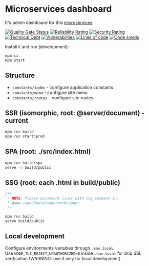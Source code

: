 # Microservices dashboard

It's admin dashboard for this [microservices](https://github.com/Lomray-Software/microservices)

[![Quality Gate Status](https://sonarqube-proxy.lomray.com/status/microservice-dashboard?token=78c4ed3db7ba9fdb116c3a3f41549d32)](https://sonarqube.lomray.com/dashboard?id=microservice-dashboard)
[![Reliability Rating](https://sonarqube-proxy.lomray.com/reliability/microservice-dashboard?token=78c4ed3db7ba9fdb116c3a3f41549d32)](https://sonarqube.lomray.com/dashboard?id=microservice-dashboard)
[![Security Rating](https://sonarqube-proxy.lomray.com/security/microservice-dashboard?token=78c4ed3db7ba9fdb116c3a3f41549d32)](https://sonarqube.lomray.com/dashboard?id=microservice-dashboard)
[![Technical Debt](https://sonarqube-proxy.lomray.com/techdept/microservice-dashboard?token=78c4ed3db7ba9fdb116c3a3f41549d32)](https://sonarqube.lomray.com/dashboard?id=microservice-dashboard)
[![Vulnerabilities](https://sonarqube-proxy.lomray.com/vulnerabilities/microservice-dashboard?token=78c4ed3db7ba9fdb116c3a3f41549d32)](https://sonarqube.lomray.com/dashboard?id=microservice-dashboard)
[![Lines of code](https://sonarqube-proxy.lomray.com/lines/microservice-dashboard?token=78c4ed3db7ba9fdb116c3a3f41549d32)](https://sonarqube.lomray.com/dashboard?id=microservice-dashboard)
[![Code smells](https://sonarqube-proxy.lomray.com/codesmells/microservice-dashboard?token=78c4ed3db7ba9fdb116c3a3f41549d32)](https://sonarqube.lomray.com/dashboard?id=microservice-dashboard)

Install it and run (development):

```bash
npm ci
npm start
```

## Structure
- `constants/index` - configure application constants
- `constants/menu` - configure site menu
- `constants/routes` - configure site routes

## SSR (isomorphic, root: @server/document) - current
```bash
npm run build
npm run start:prod
```

## SPA (root: ./src/index.html)
```bash
npm run build:spa
serve -s build/public
```

## SSG (root: each .html in build/public)
```typescript
/**
 * NOTE: Please uncomment lines with ssg comment in:
 * @see asyncRouteComponentWrapper
 */
```
```bash
npm run build
serve build/public
```

## Local development
Configure environments variables through `.env.local`.   
Use `NODE_TLS_REJECT_UNAUTHORIZED=0` inside `.env.local` for skip SSL verification (WARNING: use it only for local development).
